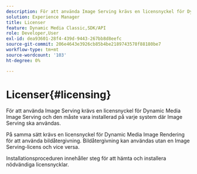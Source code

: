 ```yaml
---
description: För att använda Image Serving krävs en licensnyckel för Dynamic Media Image Serving och den måste vara installerad på varje system där Image Serving ska användas.
solution: Experience Manager
title: Licenser
feature: Dynamic Media Classic,SDK/API
role: Developer,User
exl-id: dea93601-28f4-439d-9443-267bb8d8eefc
source-git-commit: 206e4643e3926cb85b4be2189743578f88180be7
workflow-type: tm+mt
source-wordcount: '103'
ht-degree: 0%

---
```


# Licenser{#licensing}

För att använda Image Serving krävs en licensnyckel för Dynamic Media Image Serving och den måste vara installerad på varje system där Image Serving ska användas.

På samma sätt krävs en licensnyckel för Dynamic Media Image Rendering för att använda bildåtergivning. Bildåtergivning kan användas utan en Image Serving-licens och vice versa.

Installationsproceduren innehåller steg för att hämta och installera nödvändiga licensnycklar.
